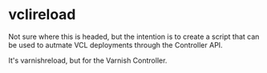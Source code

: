 # vclireload

Not sure where this is headed, but the intention is to create a script
that  can be used to autmate VCL deployments through the Controller API.

It's varnishreload, but for the Varnish Controller.
